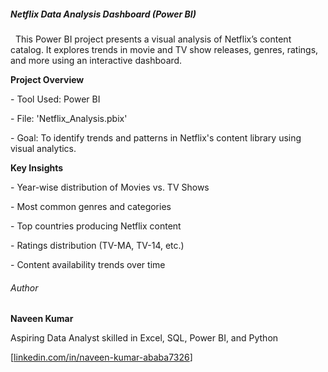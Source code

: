 ##### Netflix Data Analysis Dashboard (Power BI)



&nbsp;	This Power BI project presents a visual analysis of Netflix’s content catalog. It explores trends in movie and TV show releases, genres, ratings, and more using an interactive dashboard.





**Project Overview**



\- Tool Used: Power BI  

\- File: 'Netflix\_Analysis.pbix'  

\- Goal: To identify trends and patterns in Netflix's content library using visual analytics.





**Key Insights**



\- Year-wise distribution of Movies vs. TV Shows

\- Most common genres and categories

\- Top countries producing Netflix content

\- Ratings distribution (TV-MA, TV-14, etc.)

\- Content availability trends over time



###### Author

**Naveen Kumar**

Aspiring Data Analyst skilled in Excel, SQL, Power BI, and Python

\[[linkedin.com/in/naveen-kumar-ababa7326](https://www.linkedin.com/in/naveen-kumar-ababa7326/)]



